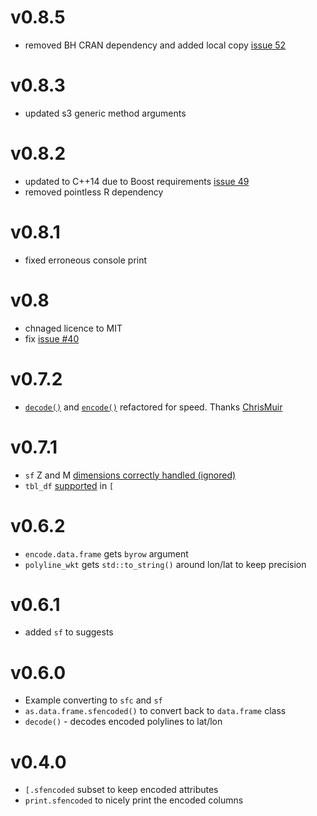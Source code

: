 # v0.8.5

* removed BH CRAN dependency and added local copy [issue 52](https://github.com/SymbolixAU/googlePolylines/issues/52)

# v0.8.3

* updated s3 generic method arguments

# v0.8.2

* updated to C++14 due to Boost requirements [issue 49](https://github.com/SymbolixAU/googlePolylines/issues/49)
* removed pointless R dependency

# v0.8.1

* fixed erroneous console print

# v0.8

* chnaged licence to MIT
* fix [issue #40](https://github.com/SymbolixAU/googlePolylines/issues/40)

# v0.7.2

* [`decode()`](https://github.com/SymbolixAU/googlePolylines/pull/35) and [`encode()`](https://github.com/SymbolixAU/googlePolylines/pull/37) refactored for speed. Thanks [ChrisMuir](https://github.com/ChrisMuir)

# v0.7.1

* `sf` Z and M [dimensions correctly handled (ignored)](https://github.com/SymbolixAU/googlePolylines/issues/27)
* `tbl_df` [supported](https://github.com/SymbolixAU/googlePolylines/issues/16) in `[`


# v0.6.2

* `encode.data.frame` gets `byrow` argument
* `polyline_wkt` gets `std::to_string()` around lon/lat to keep precision

# v0.6.1

* added `sf` to suggests

# v0.6.0

* Example converting to `sfc` and `sf`
* `as.data.frame.sfencoded()` to convert back to `data.frame` class
* `decode()` - decodes encoded polylines to lat/lon

# v0.4.0

* `[.sfencoded` subset to keep encoded attributes
* `print.sfencoded` to nicely print the encoded columns